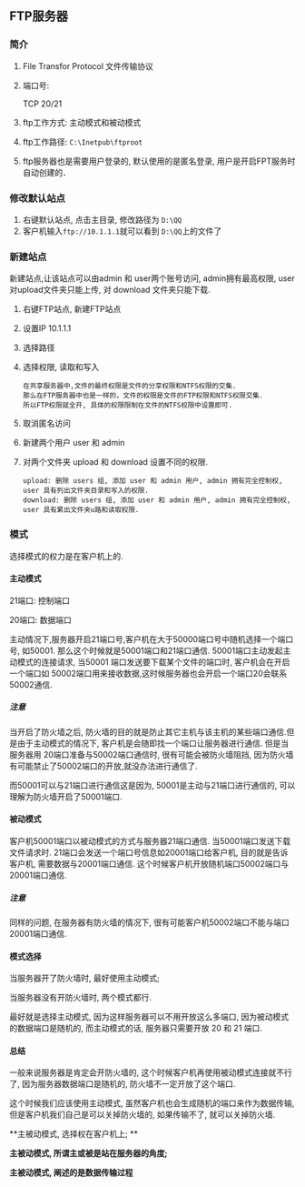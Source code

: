 ## FTP服务器

### 简介

1. File Transfor Protocol 文件传输协议

2. 端口号:

   TCP 20/21

3. ftp工作方式: 主动模式和被动模式

4. ftp工作路径: `C:\Inetpub\ftproot`

5. ftp服务器也是需要用户登录的, 默认使用的是匿名登录, 用户是开启FPT服务时自动创建的．

### 修改默认站点

1. 右键默认站点, 点击主目录, 修改路径为 `D:\QQ`
2. 客户机输入`ftp://10.1.1.1`就可以看到 `D:\QQ`上的文件了

### 新建站点

新建站点,让该站点可以由admin 和 user两个账号访问, admin拥有最高权限, user 对upload文件夹只能上传, 对 download 文件夹只能下载.

1. 右键FTP站点, 新建FTP站点

2. 设置IP 10.1.1.1

3. 选择路径

4. 选择权限, 读取和写入

   ```
   在共享服务器中,文件的最终权限是文件的分享权限和NTFS权限的交集. 
   那么在FTP服务器中也是一样的，文件的权限是文件的FTP权限和NTFS权限交集．
   所以FTP权限就全开, 具体的权限限制在文件的NTFS权限中设置即可.
   ```

5. 取消匿名访问

6. 新建两个用户 user 和 admin 

7. 对两个文件夹 upload 和 download 设置不同的权限. 

   ```
   upload: 删除 users 组, 添加 user 和 admin 用户, admin 拥有完全控制权, user 具有列出文件夹目录和写入的权限.
   download: 删除 users 组, 添加 user 和 admin 用户, admin 拥有完全控制权, user 具有累出文件夹u路和读取权限.
   ```

### 模式

选择模式的权力是在客户机上的.

#### 主动模式

21端口: 控制端口

20端口: 数据端口

主动情况下,服务器开启21端口号,客户机在大于50000端口号中随机选择一个端口号, 如50001. 那么这个时候就是50001端口和21端口通信. 50001端口主动发起主动模式的连接请求, 当50001 端口发送要下载某个文件的端口时, 客户机会在开启一个端口如 50002端口用来接收数据,这时候服务器也会开启一个端口20会联系50002通信.

##### 注意

当开启了防火墙之后, 防火墙的目的就是防止其它主机与该主机的某些端口通信.但是由于主动模式的情况下, 客户机是会随即找一个端口让服务器进行通信. 但是当服务器用 20端口准备与50002端口通信时, 很有可能会被防火墙阻挡, 因为防火墙有可能禁止了50002端口的开放,就没办法进行通信了.

而50001可以与21端口进行通信这是因为, 50001是主动与21端口进行通信的, 可以理解为防火墙开启了50001端口.

#### 被动模式

客户机50001端口以被动模式的方式与服务器21端口通信. 当50001端口发送下载文件请求时. 21端口会发送一个端口号信息如20001端口给客户机, 目的就是告诉客户机, 需要数据与20001端口通信. 这个时候客户机开放随机端口50002端口与20001端口通信.

##### 注意

同样的问题, 在服务器有防火墙的情况下, 很有可能客户机50002端口不能与端口20001端口通信.

#### 模式选择

当服务器开了防火墙时, 最好使用主动模式;

当服务器没有开防火墙时, 两个模式都行.

最好就是选择主动模式, 因为这样服务器可以不用开放这么多端口, 因为被动模式的数据端口是随机的, 而主动模式的话, 服务器只需要开放 20 和 21 端口.

#### 总结

一般来说服务器是肯定会开防火墙的, 这个时候客户机再使用被动模式连接就不行了, 因为服务器数据端口是随机的, 防火墙不一定开放了这个端口.

这个时候我们应该使用主动模式, 虽然客户机也会生成随机的端口来作为数据传输, 但是客户机我们自己是可以关掉防火墙的, 如果传输不了, 就可以关掉防火墙.

**主被动模式, 选择权在客户机上; **

**主被动模式, 所谓主或被是站在服务器的角度;**

**主被动模式, 阐述的是数据传输过程**